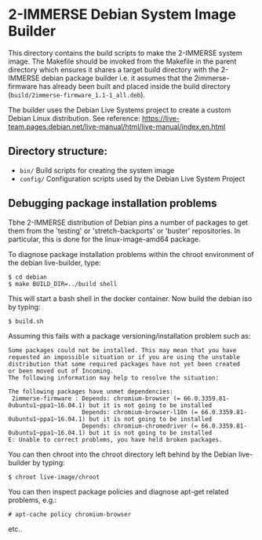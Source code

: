 # 2-IMMERSE Debian System Image Builder

This directory contains the build scripts to make the 2-IMMERSE system image. 
The Makefile should be invoked from the Makefile in the parent directory which ensures it shares a target build directory with the 2-IMMERSE debian package builder i.e. it assumes that the 2immerse-firmware has already been built and placed inside the build directory (`build/2immerse-firmware_1.1-1_all.deb`).

The builder uses the Debian Live Systems project to create a custom Debian Linux distribution. See reference: <https://live-team.pages.debian.net/live-manual/html/live-manual/index.en.html>

## Directory structure:

* `bin/`
  Build scripts for creating the system image
* `config/`
  Configuration scripts used by the Debian Live System Project

## Debugging package installation problems

Tbhe 2-IMMERSE distribution of Debian pins a number of packages to get them from the 'testing' or 'stretch-backports' or 'buster' repositories.
In particular, this is done for the linux-image-amd64 package.

To diagnose package installation problems within the chroot environment of the debian live-builder, type:

```
$ cd debian
$ make BUILD_DIR=../build shell
```

This will start a bash shell in the docker container. Now build the debian iso by typing:

```
$ build.sh
```

Assuming this fails with a package versioning/installation problem such as:

```
Some packages could not be installed. This may mean that you have
requested an impossible situation or if you are using the unstable
distribution that some required packages have not yet been created
or been moved out of Incoming.
The following information may help to resolve the situation:

The following packages have unmet dependencies:
 2immerse-firmware : Depends: chromium-browser (= 66.0.3359.81-0ubuntu1~ppa1~16.04.1) but it is not going to be installed
                     Depends: chromium-browser-l10n (= 66.0.3359.81-0ubuntu1~ppa1~16.04.1) but it is not going to be installed
                     Depends: chromium-chromedriver (= 66.0.3359.81-0ubuntu1~ppa1~16.04.1) but it is not going to be installed
E: Unable to correct problems, you have held broken packages.
```

You can then chroot into the chroot directory left behind by the Debian live-builder by typing:

```
$ chroot live-image/chroot
```

You can then inspect package policies and diagnose apt-get related problems, e.g.:

```
# apt-cache policy chromium-browser
```

etc..